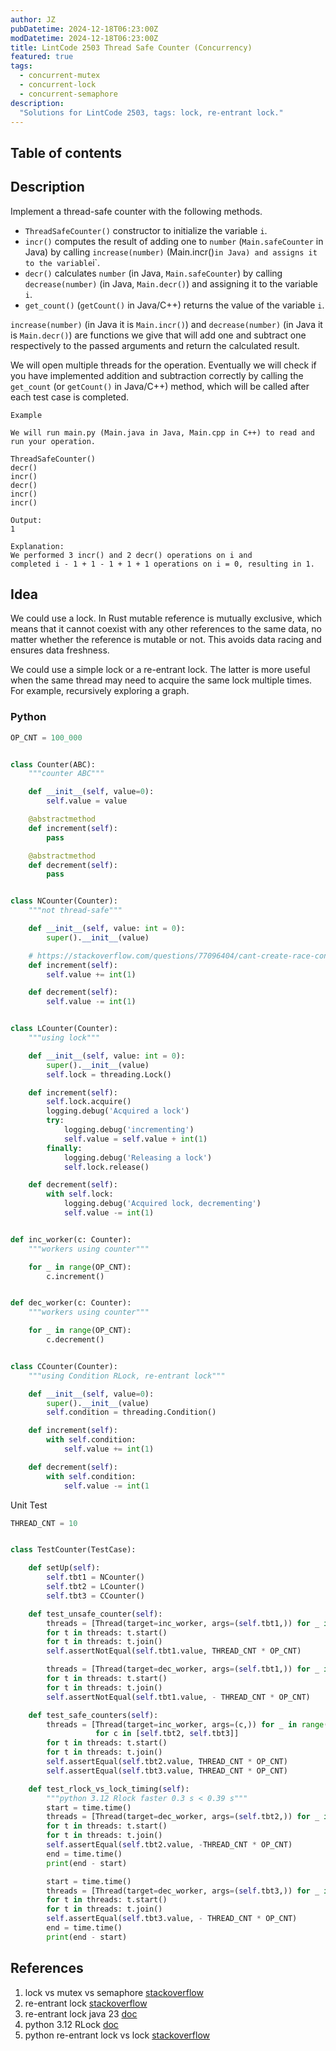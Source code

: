 ```yaml
---
author: JZ
pubDatetime: 2024-12-18T06:23:00Z
modDatetime: 2024-12-18T06:23:00Z
title: LintCode 2503 Thread Safe Counter (Concurrency)
featured: true
tags:
  - concurrent-mutex
  - concurrent-lock
  - concurrent-semaphore
description:
  "Solutions for LintCode 2503, tags: lock, re-entrant lock."
---
```


## Table of contents

## Description

Implement a thread-safe counter with the following methods.

-   `ThreadSafeCounter()` constructor to initialize the variable `i`.
-   `incr()` computes the result of adding one to `number` (`Main.safeCounter` in Java) by calling `increase(number)` (Main.incr()`in Java) and assigns it to the variable`i\`.
-   `decr()` calculates `number` (in Java, `Main.safeCounter`) by calling `decrease(number)` (in Java, `Main.decr()`) and assigning it to the variable `i`.
-   `get_count()` (`getCount()` in Java/C++) returns the value of the variable `i`.

`increase(number)` (in Java it is `Main.incr()`) and `decrease(number)` (in Java it is `Main.decr()`) are functions we give that will add one and subtract one respectively to the passed arguments and return the calculated result.

We will open multiple threads for the operation. Eventually we will check if you have implemented addition and subtraction correctly by calling the `get_count` (or `getCount()` in Java/C++) method, which will be called after each test case is completed.

```
Example

We will run main.py (Main.java in Java, Main.cpp in C++) to read and run your operation.

ThreadSafeCounter()
decr()
incr()
decr()
incr()
incr()

Output:
1

Explanation:
We performed 3 incr() and 2 decr() operations on i and
completed i - 1 + 1 - 1 + 1 + 1 operations on i = 0, resulting in 1.
```

## Idea

We could use a lock. In Rust mutable reference is mutually exclusive, which means that it cannot coexist with any other references to the same data, no matter whether the reference is mutable or not. This avoids data racing and ensures data freshness.

We could use a simple lock or a re-entrant lock. The latter is more useful when the same thread may need to acquire the same lock multiple times. For example, recursively exploring a graph.

### Python

```python
OP_CNT = 100_000


class Counter(ABC):
    """counter ABC"""

    def __init__(self, value=0):
        self.value = value

    @abstractmethod
    def increment(self):
        pass

    @abstractmethod
    def decrement(self):
        pass


class NCounter(Counter):
    """not thread-safe"""

    def __init__(self, value: int = 0):
        super().__init__(value)

    # https://stackoverflow.com/questions/77096404/cant-create-race-condition-in-python-3-11-using-multiple-threads
    def increment(self):
        self.value += int(1)

    def decrement(self):
        self.value -= int(1)


class LCounter(Counter):
    """using lock"""

    def __init__(self, value: int = 0):
        super().__init__(value)
        self.lock = threading.Lock()

    def increment(self):
        self.lock.acquire()
        logging.debug('Acquired a lock')
        try:
            logging.debug('incrementing')
            self.value = self.value + int(1)
        finally:
            logging.debug('Releasing a lock')
            self.lock.release()

    def decrement(self):
        with self.lock:
            logging.debug('Acquired lock, decrementing')
            self.value -= int(1)


def inc_worker(c: Counter):
    """workers using counter"""

    for _ in range(OP_CNT):
        c.increment()


def dec_worker(c: Counter):
    """workers using counter"""

    for _ in range(OP_CNT):
        c.decrement()


class CCounter(Counter):
    """using Condition RLock, re-entrant lock"""

    def __init__(self, value=0):
        super().__init__(value)
        self.condition = threading.Condition()

    def increment(self):
        with self.condition:
            self.value += int(1)

    def decrement(self):
        with self.condition:
            self.value -= int(1
```

Unit Test

```python
THREAD_CNT = 10


class TestCounter(TestCase):

    def setUp(self):
        self.tbt1 = NCounter()
        self.tbt2 = LCounter()
        self.tbt3 = CCounter()

    def test_unsafe_counter(self):
        threads = [Thread(target=inc_worker, args=(self.tbt1,)) for _ in range(THREAD_CNT)]
        for t in threads: t.start()
        for t in threads: t.join()
        self.assertNotEqual(self.tbt1.value, THREAD_CNT * OP_CNT)

        threads = [Thread(target=dec_worker, args=(self.tbt1,)) for _ in range(THREAD_CNT)]
        for t in threads: t.start()
        for t in threads: t.join()
        self.assertNotEqual(self.tbt1.value, - THREAD_CNT * OP_CNT)

    def test_safe_counters(self):
        threads = [Thread(target=inc_worker, args=(c,)) for _ in range(THREAD_CNT)
                   for c in [self.tbt2, self.tbt3]]
        for t in threads: t.start()
        for t in threads: t.join()
        self.assertEqual(self.tbt2.value, THREAD_CNT * OP_CNT)
        self.assertEqual(self.tbt3.value, THREAD_CNT * OP_CNT)

    def test_rlock_vs_lock_timing(self):
        """python 3.12 Rlock faster 0.3 s < 0.39 s"""
        start = time.time()
        threads = [Thread(target=dec_worker, args=(self.tbt2,)) for _ in range(THREAD_CNT)]
        for t in threads: t.start()
        for t in threads: t.join()
        self.assertEqual(self.tbt2.value, -THREAD_CNT * OP_CNT)
        end = time.time()
        print(end - start)

        start = time.time()
        threads = [Thread(target=dec_worker, args=(self.tbt3,)) for _ in range(THREAD_CNT)]
        for t in threads: t.start()
        for t in threads: t.join()
        self.assertEqual(self.tbt3.value, - THREAD_CNT * OP_CNT)
        end = time.time()
        print(end - start)
```

## References

1. lock vs mutex vs semaphore [stackoverflow](https://stackoverflow.com/questions/2332765/what-is-the-difference-between-lock-mutex-and-semaphore)
2. re-entrant lock [stackoverflow](https://stackoverflow.com/questions/1312259/what-is-the-re-entrant-lock-and-concept-in-general)
3. re-entrant lock java 23 [doc](https://docs.oracle.com/en/java/javase/23/docs/api/java.base/java/util/concurrent/locks/ReentrantLock.html)
4. python 3.12 RLock [doc](https://docs.python.org/3.12/library/threading.html#threading.RLock)
5. python re-entrant lock vs lock [stackoverflow](https://stackoverflow.com/questions/22885775/what-is-the-difference-between-lock-and-rlock)
